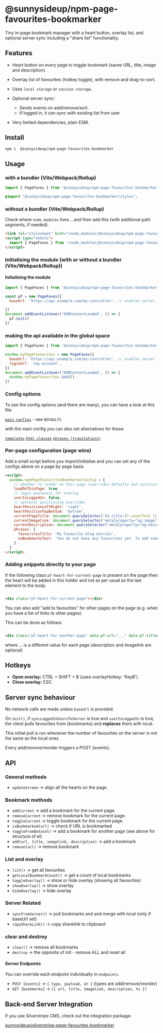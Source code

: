 # @sunnysideup/npm-page-favourites-bookmarker

Tiny in-page bookmark manager with a heart button, overlay list, and optional server sync including a "share list" functionality.

## Features

- Heart button on every page to toggle bookmark (saves URL, title, image and description).
- Overlay list of favourites (hotkey toggle), with remove and drag-to-sort.
- Uses `local storage` or `session storage`.
- Optional server sync:
  - Sends events on add/remove/sort.
  - If logged in, it can sync with existing list from user

- Very limited dependencies, plain ESM.

## Install

```bash
npm i  @sunnysideup/npm-page-favourites-bookmarker
```

## Usage

### with a bundler (Vite/Webpack/Rollup)

```js
import { PageFaves } from '@sunnysideup/npm-page-favourites-bookmarker';
```

```scss
@import "@sunnysideup/npm-page-favourites-bookmarker/styles";
```

### without a bundler (Vite/Webpack/Rollup)

Check where `node_modules` lives ...and then add this (with additional path segments, if needed).

```html
<link rel="stylesheet" href="/node_modules/@sunnysideup/npm-page-favourites-bookmarker/src/index.css">
<script type="module">
  import { PageFaves } from '/node_modules/@sunnysideup/npm-page-favourites-bookmarker/src/index.js'
</script>

```

### initialising the module (with or without a bundler (Vite/Webpack/Rollup))

#### Initialising the module

```js
import { PageFaves } from '@sunnysideup/npm-page-favourites-bookmarker'

const pf = new PageFaves({
  baseUrl: 'https://api.example.com/my-controller', // enables server I/O

})
document.addEventListener('DOMContentLoaded', () => {
  pf.init()
})

```

### making the api available in the global space

```js
import { PageFaves } from '@sunnysideup/npm-page-favourites-bookmarker'

window.myPageFavourites = new PageFaves({
  baseUrl: 'https://api.example.com/my-controller', // enables server I/O
  loginUrl: '/my-account',
})
document.addEventListener('DOMContentLoaded', () => {
  window.myPageFavourites.init()
})
```

### Config options

To see the config options (and there are many), you can have a look at this file:

[`main configs`](src/index.js) - see `DEFAULTS`

with the main config you can also set alternatives for these:

[`templates`](src/definitions/templates.js)
[`html classes`](src/definitions/html-classes.js)
[`phrases (translations)`](src/lang/phrases.js)

### Per-page configuration (page wins)

Add a small script before you import/initialise
and you can set any of the configs above on a page by page basis

```html
<script>
  window.npmPageFavouritesBookmarkerConfig = {
    // whether to render on this page (overrides defaults and constructor opts)
    loadOnThisPage: true,
    // login awareness for overlay
    userIsLoggedIn: false,
    // optional positioning overrides
    heartPositionLeftRight: 'right',
    heartPositionTopBottom: 'bottom',
    currentPageTitle: document.querySelector('h2.title')?.innerText || ''
    currentImagelink: document.querySelector('meta[property="og:image"]')?.content || ''
    currentDescription: document.querySelector('meta[property="og:description"]')?.content || ''
    phrases: {
      favouritesTitle: 'My Favourite blog entries',
      noBookmarksText: 'You do not have any favourites yet. To add some, on any page, click on the ❤ icon on the bottom right of your screen.'
    }
  }
</script>

```

### Adding snippets directly to your page

If the following class `pf-heart-for-current-page` is present on the page then the heart will be added in this holder
and not as per usual as the last element to the body.

```html

<div class="pf-heart-for-current-page"></div>

```

You can also add "add to favourites" for other pages on the page (e.g. when you have a list of links to other pages).

This can be done as follows:

```html

<div class="pf-heart-for-another-page" data-pf-url="..." data-pf-title="..." data-pf-description="..." data-pf-imagelink="..." ></div>

```

where ... is a different value for each page (description and imagelink are optional)

## Hotkeys

- **Open overlay:** CTRL + SHIFT + B (uses overlayHotkey: 'KeyB').
- **Close overlay:** ESC.

## Server sync behaviour

No network calls are made unless `baseUrl` is provided.

On `init()`, if `syncLoggedInUsersToServer` is true and `userIsLoggedIn` is true, the client pulls favourites from {bookmarks} and **replaces** them with local.

This initial pull is run whenever the number of favourites on the server is not the same as the local ones. 

Every add/remove/reorder triggers a POST {events}.

## API

### General methods

- `updateScreen` → align all the hearts on the page.

### Bookmark methods

- `addCurrent` → add a bookmark for the current page.
- `removeCurrent` → remove bookmark for the current page.
- `toggleCurrent` → toggle bookmark for the current page.
- `isBookmarked(url)` → check if URL is bookmarked
- `toggleFromData(el)` → add a bookmark for another page (see above for structure of el)
- `add(url, title, imagelink, description)` → add a bookmark
- `remove(url)` → remove bookmark

### List and overlay

- `list()` → get all favourites
- `getLocalBookmarkCount()` → get a count of local bookmarks
- `toggleOverlay()` → show or hide overlay (showing all favourites)
- `showOverlay()` → show overlay
- `hideOverlay()` → hide overlay


### Server Related

- `syncFromServer()` → pull bookmarks and and merge with local (only if baseUrl set)
- `copyShareLink()` → copy sharelink to clipboard

### clear and destroy

- `clear()` → remove all bookmarks
- `destroy` → the opposite of init - remove ALL and reset all

#### Server Endpoints

You can override each endpoint individually in `endpoints`.

- `POST {events}` → `{ type, payload, at }` (types are add/remove/reorder)  
- `GET {bookmarks}` → `[{ url, title, imagelink, description, ts }]`  

## Back-end Server Integration

If you use Silverstripe CMS, check out the integration package:

[sunnysideup/silverstripe-page-favourites-bookmarker](https://github.com/sunnysideup/silverstripe-page-favourites-bookmarker)
